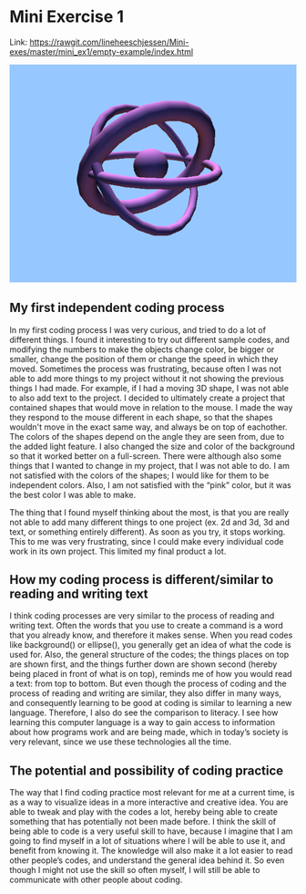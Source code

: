 # Mini Exercise 1

Link: https://rawgit.com/lineheeschjessen/Mini-exes/master/mini_ex1/empty-example/index.html

![alt text](miniex1.png "beskrivelse af billede")

## My first independent coding process

In my first coding process I was very curious, and tried to do a lot of different things. I found it interesting to try out different sample codes, and modifying the numbers to make the objects change color, be bigger or smaller, change the position of them or change the speed in which they moved. Sometimes the process was frustrating, because often I was not able to add more things to my project without it not showing the previous things I had made. For example, if I had a moving 3D shape, I was not able to also add text to the project. I decided to ultimately create a project that contained shapes that would move in relation to the mouse. I made the way they respond to the mouse different in each shape, so that the shapes wouldn't move in the exact same way, and always be on top of eachother. The colors of the shapes depend on the angle they are seen from, due to the added light feature. I also changed the size and color of the background so that it worked better on a full-screen. There were although also some things that I wanted to change in my project, that I was not able to do. I am not satisfied with the colors of the shapes; I would like for them to be independent colors. Also, I am not satisfied with the “pink” color, but it was the best color I was able to make. 

The thing that I found myself thinking about the most, is that you are really not able to add many different things to one project (ex. 2d and 3d, 3d and text, or something entirely different). As soon as you try, it stops working. This to me was very frustrating, since I could make every individual code work in its own project. This limited my final product a lot. 


## How my coding process is different/similar to reading and writing text 

I think coding processes are very similar to the process of reading and writing text. Often the words that you use to create a command is a word that you already know, and therefore it makes sense. When you read codes like background() or ellipse(), you generally get an idea of what the code is used for. Also, the general structure of the codes; the things places on top are shown first, and the things further down are shown second (hereby being placed in front of what is on top), reminds me of how you would read a text: from top to bottom. But even though the process of coding and the process of reading and writing are similar, they also differ in many ways, and consequently learning to be good at coding is similar to learning a new language. Therefore, I also do see the comparison to literacy. I see how learning this computer language is a way to gain access to information about how programs work and are being made, which in today’s society is very relevant, since we use these technologies all the time.


## The potential and possibility of coding practice 

The way that I find coding practice most relevant for me at a current time, is as a way to visualize ideas in a more interactive and creative idea. You are able to tweak and play with the codes a lot, hereby being able to create something that has potentially not been made before. I think the skill of being able to code is a very useful skill to have, because I imagine that I am going to find myself in a lot of situations where I will be able to use it, and benefit from knowing it. The knowledge will also make it a lot easier to read other people’s codes, and understand the general idea behind it. So even though I might not use the skill so often myself, I will still be able to communicate with other people about coding.  

